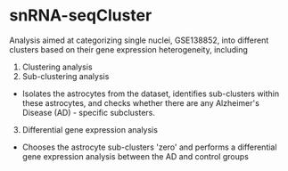 # snRNA-seqCluster

Analysis aimed at categorizing single nuclei, GSE138852, into different clusters based on their gene expression heterogeneity, including 
1. Clustering analysis
2. Sub-clustering analysis
- Isolates the astrocytes from the dataset, identifies sub-clusters within these astrocytes, and checks whether there are any Alzheimer's Disease (AD) - specific subclusters.
3. Differential gene expression analysis
  - Chooses the astrocyte sub-clusters 'zero' and performs a differential gene expression analysis between the AD and control groups

